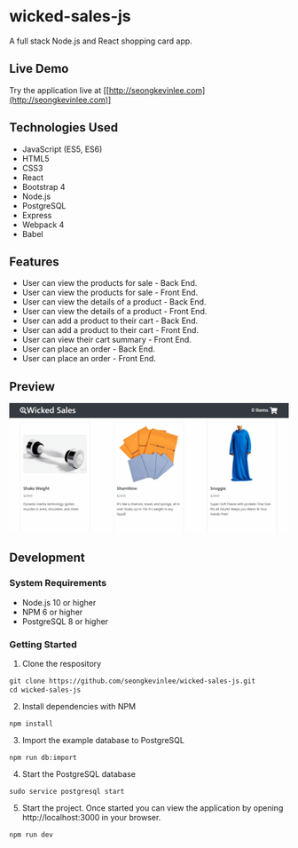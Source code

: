 # wicked-sales-js
A full stack Node.js and React shopping card app.

## Live Demo
Try the application live at [[http://seongkevinlee.com](http://seongkevinlee.com)]

## Technologies Used
* JavaScript (ES5, ES6)
* HTML5
* CSS3
* React
* Bootstrap 4
* Node.js
* PostgreSQL
* Express
* Webpack 4
* Babel

## Features
* User can view the products for sale - Back End.
* User can view the products for sale - Front End.
* User can view the details of a product - Back End.
* User can view the details of a product - Front End.
* User can add a product to their cart - Back End.
* User can add a product to their cart - Front End.
* User can view their cart summary - Front End.
* User can place an order - Back End.
* User can place an order - Front End.

## Preview
![demo-1](https://github.com/seongkevinlee/wicked-sales-js/blob/master/demo-1.gif?raw=true)

## Development
### System Requirements
* Node.js 10 or higher
* NPM 6 or higher
* PostgreSQL 8 or higher

### Getting Started
1. Clone the respository
```
git clone https://github.com/seongkevinlee/wicked-sales-js.git
cd wicked-sales-js
```
2. Install dependencies with NPM
```
npm install
```
3. Import the example database to PostgreSQL
```
npm run db:import
```
4. Start the PostgreSQL database
```
sudo service postgresql start
```
5. Start the project. Once started you can view the application by opening http://localhost:3000 in your browser.
```
npm run dev
```
